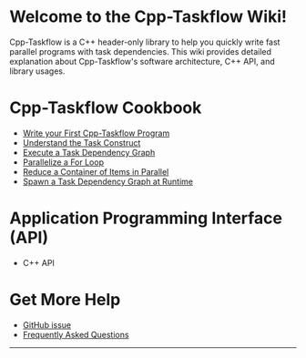 # Welcome to the Cpp-Taskflow Wiki!

Cpp-Taskflow is a C++ header-only library to help you quickly
write fast parallel programs with task dependencies.
This wiki provides detailed explanation about Cpp-Taskflow's
software architecture, C++ API, and library usages.

# Cpp-Taskflow Cookbook

+ [Write your First Cpp-Taskflow Program](examples/hello_world.md)
+ [Understand the Task Construct](examples/task.md)
+ [Execute a Task Dependency Graph](examples/exec.md)
+ [Parallelize a For Loop](examples/parallel_for.md)
+ [Reduce a Container of Items in Parallel](examples/reduce.md)
+ [Spawn a Task Dependency Graph at Runtime](examples/dynamic_tasking.md)

# Application Programming Interface (API)

+ C++ API

# Get More Help

+ [GitHub issue][Github issues]
+ [Frequently Asked Questions](faq.md)


* * *

[README]:                ../README.md
[Github issues]:         https://github.com/cpp-taskflow/cpp-taskflow/issues
[Github pull requests]:  https://github.com/cpp-taskflow/cpp-taskflow/pulls


